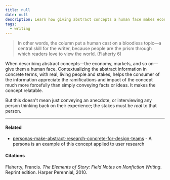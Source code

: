 ```yaml
---
title: null
date: null
description: Learn how giving abstract concepts a human face makes economic and market topics relatable and impactful by showing real people with genuine stakes.
tags:
  - writing
---
```


> In other words, the column put a human cast on a bloodless topic—a central skill for the writer, because people are the prism through which readers love to view the world. (Flaherty 6)

When describing abstract concepts—the economy, markets, and so on—give them a human face. Contextualizing the abstract information in concrete terms, with real, living people and stakes, helps the consumer of the information appreciate the ramifications and impact of the concept much more forcefully than simply conveying facts or ideas. It makes the concept relatable.

But this doesn't mean just conveying an anecdote, or interviewing any person thinking back on their experience; the stakes must be _real_ to that person.

---

#### Related

- [personas-make-abstract-research-concrete-for-design-teams]() - A persona is an example of this concept applied to user research

#### Citations

Flaherty, Francis. _The Elements of Story: Field Notes on Nonfiction Writing_. Reprint edition. Harper Perennial, 2010.
